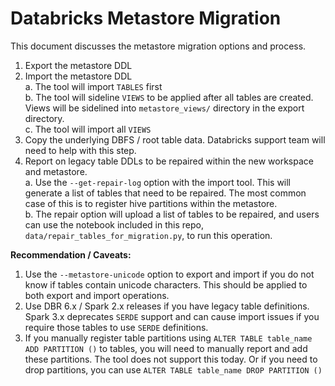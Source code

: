 # Databricks Metastore Migration

This document discusses the metastore migration options and process. 

1. Export the metastore DDL 
2. Import the metastore DDL  
   a. The tool will import `TABLES` first  
   b. The tool will sideline `VIEWS` to be applied after all tables are created. Views will be sidelined into 
      `metastore_views/` directory in the export directory.   
   c. The tool will import all `VIEWS`   
3. Copy the underlying DBFS / root table data. Databricks support team will need to help with this step.  
4. Report on legacy table DDLs to be repaired within the new workspace and metastore.   
   a. Use the `--get-repair-log` option with the import tool. This will generate a list of tables that need to be 
   repaired. The most common case of this is to register hive partitions within the metastore.  
   b. The repair option will upload a list of tables to be repaired, and users can use the notebook included in this 
   repo, `data/repair_tables_for_migration.py`, to run this operation. 


**Recommendation / Caveats:**
1. Use the `--metastore-unicode` option to export and import if you do not know if tables contain unicode characters. 
   This should be applied to both export and import operations.
2. Use DBR 6.x / Spark 2.x releases if you have legacy table definitions. 
   Spark 3.x deprecates `SERDE` support and can cause import issues if you require those tables to use `SERDE` 
   definitions. 
3. If you manually register table partitions using `ALTER TABLE table_name ADD PARTITION ()` to tables, you will need 
   to manually report and add these partitions. The tool does not support this today. 
   Or if you need to drop partitions, you can use `ALTER TABLE table_name DROP PARTITION ()`

